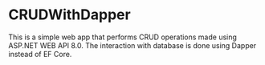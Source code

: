# CRUDWithDapper
This is a simple web app that performs CRUD operations made using ASP.NET WEB API 8.0. The interaction with database is done using Dapper instead of EF Core.
